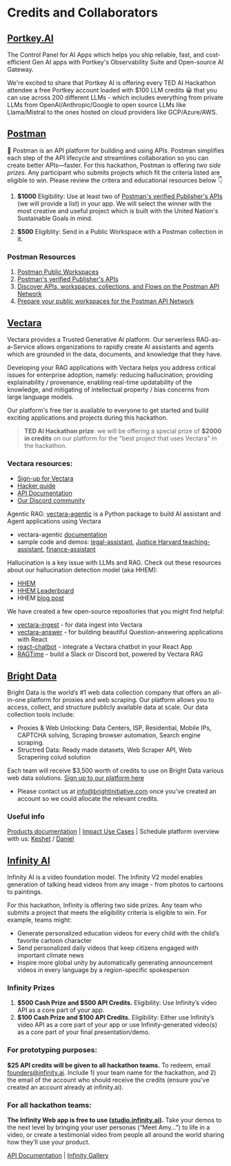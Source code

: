 # Credits and Collaborators

## [Portkey.AI](https://portkey.ai/) 

The Control Panel for AI Apps which helps you ship reliable, fast, and cost-efficient Gen AI apps with Portkey's Observability Suite and Open-source AI Gateway. 

We're excited to share that Portkey AI is offering every TED AI Hackathon attendee a free Portkey account loaded with $100 LLM credits 😀 that you can use across 200 different LLMs - which includes everything from private LLMs from OpenAI/Anthropic/Google to open source LLMs like Llama/Mistral to the ones hosted on cloud providers like GCP/Azure/AWS.

## [Postman](https://postman.com/) 

🚀 Postman is an API platform for building and using APIs. Postman simplifies each step of the API lifecycle and streamlines collaboration so you can create better APIs—faster.
For this hackathon, Postman is offering _two side prizes_. Any participant who submits projects which fit the criteria listed are eligible to win. Please review the critera and educational resources below 👇

1. **$1000**
Eligibility: Use at least two of [Postman's verified Publisher's APIs](https://www.postman.com/explore) (we will provide a list) in your app. We will select the winner with the most creative and useful project which is built with the United Nation's Sustainable Goals in mind.

1. **$500**
Eligiblity: Send in a Public Workspace with a Postman collection in it.


### Postman Resources
1. [Postman Public Workspaces](https://learning.postman.com/docs/collaborating-in-postman/using-workspaces/public-workspaces/)
2. [Postman's verified Publisher's APIs](https://www.postman.com/explore)
3. [Discover APIs, workspaces, collections, and Flows on the Postman API Network](https://learning.postman.com/docs/getting-started/first-steps/exploring-public-api-network/)
4. [Prepare your public workspaces for the Postman API Network](https://learning.postman.com/docs/collaborating-in-postman/public-api-network/organizing-your-workspace)


## [Vectara](https://vectara.com/) 

Vectara provides a Trusted Generative AI platform. Our serverless RAG-as-a-Service allows organizations to rapidly create AI assistants and agents which are grounded in the data, documents, and knowledge that they have. 

Developing your RAG applications with Vectara helps you address critical issues for enterprise adoption, namely: reducing hallucination, providing explainability / provenance, enabling real-time updatability of the knowledge, and mitigating of intellectual property / bias concerns from large language models.

Our platform's free tier is available to everyone to get started and build exciting applications and projects during this hackathon.

> **TED AI Hackathon prize**: we will be offering a special prize of **$2000 in credits** on our platform for the "best project that uses Vectara" in the hackathon.

### Vectara resources:
* [Sign-up for Vectara](https://console.vectara.com/signup/?utm_source=event&utm_medium=hackathon&utm_term=sign-up&utm_content=TED-AI&utm_campaign=event-hackathon-sign-up-TED-AI)
* [Hacker guide](https://vectara.com/hacker-guide/)
* [API Documentation](https://docs.vectara.com/docs)
* [Our Discord community](https://discord.com/invite/GFb8gMz6UH)

Agentic RAG: [vectara-agentic](https://pypi.org/project/vectara-agentic/) is a Python package to build AI assistant and Agent applications using Vectara
* vectara-agentic [documentation](https://vectara.github.io/vectara-agentic-docs/)
* sample code and demos: [legal-assistant](https://huggingface.co/spaces/vectara/legal-assistant), [Justice Harvard teaching-assistant](https://huggingface.co/spaces/vectara/Justice-Harvard), [finance-assistant](https://huggingface.co/spaces/vectara/finance-assistant)

Hallucination is a key issue with LLMs and RAG. Check out these resources about our hallucination detection model (aka HHEM):
* [HHEM](https://huggingface.co/vectara/hallucination_evaluation_model)
* [HHEM Leaderboard](https://huggingface.co/spaces/vectara/leaderboard)
* HHEM [blog post](https://vectara.com/blog/hhem-2-1-a-better-hallucination-detection-model/)

We have created a few open-source repositories that you might find helpful:
* [vectara-ingest](https://github.com/vectara/vectara-ingest) - for data ingest into Vectara
* [vectara-answer](https://github.com/vectara/vectara-answer) - for building beautiful Question-answering applications with React
* [react-chatbot](https://vectara.github.io/react-chatbot/) - integrate a Vectara chatbot in your React App
* [RAGTime](https://github.com/vectara/ragtime) - build a Slack or Discord bot, powered by Vectara RAG

## [Bright Data](https://brightdata.com/) 

Bright Data is the world’s \#1 web data collection company that offers an all-in-one platform for proxies and web scraping. Our platform allows you to access, collect, and structure publicly available data at scale.
Our data collection tools include:
- Proxies & Web Unlocking: Data Centers, ISP, Residential, Mobile IPs, CAPTCHA solving, Scraping browser automation, Search engine scraping.
- Structred Data: Ready made datasets, Web Scraper API, Web Scrapering colud solution

Each team will receive $3,500 worth of credits to use on Bright Data various web data solutions. 
[Sign up to our platform here](https://forms.gle/k9bkDLv4MdTTuoLa8) 
* Please contact us at [info@brightinitiative.com](info@brightinitiative.com?subject=TEDAI%20SF%20Hackathon%3A%20I%20just%20opened%20an%20account%20on%20BD!) once you’ve created an account so we could allocate the relevant credits.

### Useful info
[Products documentation](https://docs.brightdata.com/introduction) | [Impact Use Cases](https://brightinitiative.com/partners-stories) | Schedule platform overview with us: [Keshet](https://calendly.com/keshet_brightdata/bright-data-x-tedai-san-francisco-hackathon) / [Daniel](https://calendly.com/danielpi_brightdata/bright-data-x-tedai-sf)

## [Infinity AI](https://infinity.ai/)
Infinity AI is a video foundation model. The Infinity V2 model enables generation of talking head videos from any image - from photos to cartoons to paintings.

For this hackathon, Infinity is offering two side prizes. Any team who submits a project that meets the eligibility criteria is eligible to win. For example, teams might: 
* Generate personalized education videos for every child with the child’s favorite cartoon character 
* Send personalized daily videos that keep citizens engaged with important climate news 
* Inspire more global unity by automatically generating announcement videos in every language by a region-specific spokesperson  

### Infinity Prizes 
1. **$500 Cash Prize and $500 API Credits.** Eligibility: Use Infinity’s video API as a core part of your app. 
2. **$100 Cash Prize and $100 API Credits.** Eligibility: Either use Infinity’s video API as a core part of your app or use Infinity-generated video(s) as a core part of your final presentation/demo. 

### For prototyping purposes:   
**$25 API credits will be given to all hackathon teams.** To redeem, email <a href="mailto:founders@infinity.ai">founders@infinity.ai</a>. Include 1) your team name for the hackathon, and 2) the email of the account who should receive the credits (ensure you've created an account already at infinity.ai). 

### For all hackathon teams:   
**The Infinity Web app is free to use ([studio.infinity.ai](https://studio.infinity.ai)).** Take your demos to the next level by bringing your user personas (“Meet Amy…”) to life in a video, or create a testimonial video from people all around the world sharing how they’ll use your product.  

[API Documentation](https://studio.infinity.ai/developer) | [Infinity Gallery](https://studio.infinity.ai)

